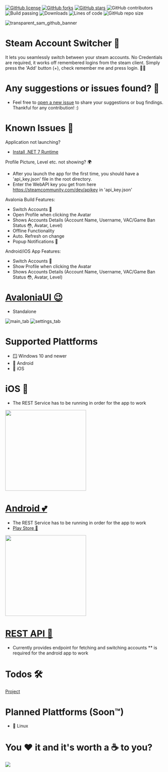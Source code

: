 [![GitHub license](https://img.shields.io/github/license/sahin-a/SteamAccountManager)](https://github.com/sahin-a/SteamAccountManager/blob/develop/LICENSE.md)
[![GitHub forks](https://img.shields.io/github/forks/sahin-a/SteamAccountManager)](https://github.com/sahin-a/SteamAccountManager/network)
[![GitHub stars](https://img.shields.io/github/stars/sahin-a/SteamAccountManager)](https://github.com/sahin-a/SteamAccountManager/stargazers)
![GitHub contributors](https://img.shields.io/github/contributors/sahin-a/SteamAccountManager)
![Build passing](https://img.shields.io/github/actions/workflow/status/sahin-a/SteamAccountSwitcher/publish.yml)
![Downloads](https://img.shields.io/github/downloads/sahin-a/SteamAccountSwitcher/total)
![Lines of code](https://img.shields.io/tokei/lines/github.com/sahin-a/SteamAccountManager)
![GitHub repo size](https://img.shields.io/github/repo-size/sahin-a/SteamAccountManager)

![transparent_sam_github_banner](https://user-images.githubusercontent.com/55054756/171961459-0955e8ee-a4bd-4d4d-9109-ce275833305b.png)
# Steam Account Switcher 🔮
It lets you seamlessly switch between your steam accounts. No Credentials are required, it works off remembered logins from the steam client.
Simply press the 'Add' button (+), check remember me and press login. 🧙‍♂️

# Any suggestions or issues found? 🤔
- Feel free to [open a new issue](https://github.com/sahin-a/SteamAccountManager/issues) to share your suggestions or bug findings. Thankful for any contribution! :)

# Known Issues 🙉
Application not launching?
- [Install .NET 7 Runtime](https://dotnet.microsoft.com/en-us/download)

Profile Picture, Level etc. not showing? 🌍
- After you launch the app for the first time, you should have a 'api_key.json' file in the root directory. 
- Enter the WebAPI key you get from here https://steamcommunity.com/dev/apikey in 'api_key.json'

Avalonia Build Features:
* Switch Accounts 🧠
* Open Profile when clicking the Avatar
* Shows Accounts Details (Account Name, Username, VAC/Game Ban Status 😳, Avatar, Level)
* Offline Functionality
* Auto. Refresh on change
* Popup Notifications 🤭

Android/iOS App Features:
* Switch Accounts 🧠
* Show Profile when clicking the Avatar
* Shows Accounts Details (Account Name, Username, VAC/Game Ban Status 😳, Avatar, Level)

# [AvaloniaUI 😉](https://github.com/sahin-a/SteamAccountSwitcher/tree/develop/SteamAccountManager.AvaloniaUI)
* Standalone

![main_tab](https://user-images.githubusercontent.com/55054756/224566828-6737a636-c803-44b9-94b6-c28a7defd3b3.png)
![settings_tab](https://user-images.githubusercontent.com/55054756/228658714-af689efd-c88a-4301-9536-c585809932ba.png)

# Supported Plattforms
* 🪟 Windows 10 and newer
* 🤖 Android 
* 🍎 iOS

# iOS 🍎
* The REST Service has to be running in order for the app to work
<img src="https://user-images.githubusercontent.com/55054756/205394494-1cc68661-c31a-4e12-8daf-483b57965607.png" width="256" />

# [Android 💕](https://github.com/sahin-a/SteamAccountSwitcherAndroid)
* The REST Service has to be running in order for the app to work
* [Play Store 🤖](https://play.google.com/store/apps/details?id=com.sar.steamaccountswitcher)
<img src="https://user-images.githubusercontent.com/55054756/182717676-a66bd912-b89e-46ce-9abd-fc4071b9d25f.jpg" width="256">

# [REST API 🥸](https://github.com/sahin-a/SteamAccountSwitcher/tree/develop/SteamAccountManager.WebAPI)
* Currently provides endpoint for fetching and switching accounts
** is required for the android app to work

# Todos 🛠️
[Project](https://github.com/users/sahin-a/projects/3/views/1?layout=board)

# Planned Plattforms (Soon™)
* 🤡 Linux

# You ❤️ it and it's worth a ☕ to you?
<a href="https://www.buymeacoffee.com/sahina"><img src="https://img.buymeacoffee.com/button-api/?text=Buy me a coffee&emoji=&slug=sahina&button_colour=FFDD00&font_colour=000000&font_family=Bree&outline_colour=000000&coffee_colour=ffffff"></a>
